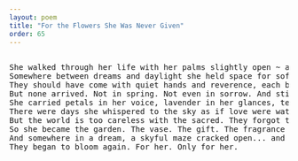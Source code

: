 ```yaml
---
layout: poem
title: "For the Flowers She Was Never Given"
order: 65
---
```


<pre>

She walked through her life with her palms slightly open ~ as if expecting something that never quite arrived. Not a gift but a recognition.
Somewhere between dreams and daylight she held space for soft stems and velvet promises... for bouquets made not of apology but of understanding so rare it could have been fragrance.
They should have come with quiet hands and reverence, each bloom a testament to how she felt without trying : rose-breathed, moon-spun, the sigh before thunder breaks.
But none arrived. Not in spring. Not even in sorrow. And still she bloomed.
She carried petals in her voice, lavender in her glances, tenderness in her tremble. She was the florist of her own ache, arranging silences into poems no one else could name.
There were days she whispered to the sky as if love were watching : "I would have placed them in water, sung to them, called them mine…"
But the world is too careless with the sacred. They forgot that some hearts deserve to be adorned.
So she became the garden. The vase. The gift. The fragrance that lingered long after footsteps left.
And somewhere in a dream, a skyful maze cracked open... and the flowers she never received began to remember the hands they were meant for.
They began to bloom again. For her. Only for her.
</pre>
